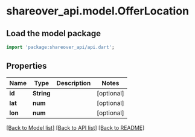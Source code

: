 # shareover_api.model.OfferLocation

## Load the model package
```dart
import 'package:shareover_api/api.dart';
```

## Properties
Name | Type | Description | Notes
------------ | ------------- | ------------- | -------------
**id** | **String** |  | [optional] 
**lat** | **num** |  | [optional] 
**lon** | **num** |  | [optional] 

[[Back to Model list]](../README.md#documentation-for-models) [[Back to API list]](../README.md#documentation-for-api-endpoints) [[Back to README]](../README.md)



